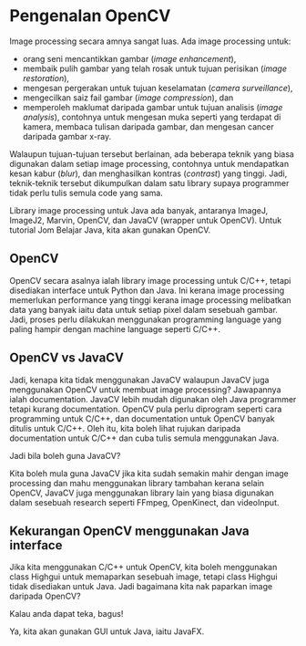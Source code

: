 # Pengenalan OpenCV

Image processing secara amnya sangat luas. Ada image processing untuk:

-   orang seni mencantikkan gambar (_image enhancement_),
-   membaik pulih gambar yang telah rosak untuk tujuan perisikan (_image
restoration_),
-   mengesan pergerakan untuk tujuan keselamatan (_camera
surveillance_),
-   mengecilkan saiz fail gambar (_image compression_), dan
-   memperoleh maklumat daripada gambar untuk tujuan analisis (_image
analysis_), contohnya untuk mengesan muka seperti yang terdapat di
kamera, membaca tulisan daripada gambar, dan mengesan cancer
daripada gambar x-ray.

Walaupun tujuan-tujuan tersebut berlainan, ada beberapa teknik yang
biasa digunakan dalam setiap image processing, contohnya untuk
mendapatkan kesan kabur (_blur_), dan menghasilkan kontras (_contrast_)
yang tinggi. Jadi, teknik-teknik tersebut dikumpulkan dalam satu library
supaya programmer tidak perlu tulis semula code yang sama.

Library image processing untuk Java ada banyak, antaranya ImageJ,
ImageJ2, Marvin, OpenCV, dan JavaCV (wrapper untuk OpenCV). Untuk
tutorial Jom Belajar Java, kita akan gunakan OpenCV.

## OpenCV

OpenCV secara asalnya ialah library image processing untuk C/C++, tetapi
disediakan interface untuk Python dan Java. Ini kerana image processing
memerlukan performance yang tinggi kerana image processing melibatkan
data yang banyak iaitu data untuk setiap pixel dalam sesebuah gambar.
Jadi, proses perlu dilakukan menggunakan programming language yang
paling hampir dengan machine language seperti C/C++.

## OpenCV vs JavaCV

Jadi, kenapa kita tidak menggunakan JavaCV walaupun JavaCV juga
menggunakan OpenCV untuk membuat image processing? Jawapannya ialah
documentation. JavaCV lebih mudah digunakan oleh Java programmer tetapi
kurang documentation. OpenCV pula perlu diprogram seperti
cara programming untuk C/C++, dan documentation untuk OpenCV banyak
ditulis untuk C/C++. Oleh itu, kita boleh lihat rujukan daripada
documentation untuk C/C++ dan cuba tulis semula menggunakan Java.

Jadi bila boleh guna JavaCV?

Kita boleh mula guna JavaCV jika kita sudah semakin mahir dengan image
processing dan mahu menggunakan library tambahan kerana selain OpenCV,
JavaCV juga menggunakan library lain yang biasa digunakan dalam sesebuah
research seperti FFmpeg, OpenKinect, dan videoInput.

## Kekurangan OpenCV menggunakan Java interface

Jika kita menggunakan C/C++ untuk OpenCV, kita boleh menggunakan class
Highgui untuk memaparkan sesebuah image, tetapi class Highgui tidak
disediakan untuk Java. Jadi bagaimana kita nak paparkan image daripada
OpenCV?

Kalau anda dapat teka, bagus!

Ya, kita akan gunakan GUI untuk Java, iaitu JavaFX.
